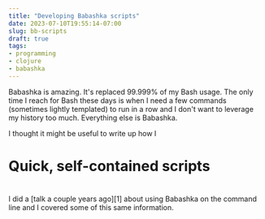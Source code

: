 ```yaml
---
title: "Developing Babashka scripts"
date: 2023-07-10T19:55:14-07:00
slug: bb-scripts
draft: true
tags:
- programming
- clojure
- babashka
---
```


Babashka is amazing. It's replaced 99.999% of my Bash usage. The only time I reach for Bash these days is when I need a few commands (sometimes lightly templated) to run in a row and I don't want to leverage my history too much. Everything else is Babashka.

I thought it might be useful to write up how I

# Quick, self-contained scripts

#

I did a [talk a couple years ago][1] about using Babashka on the command line and I covered some of this same information.
